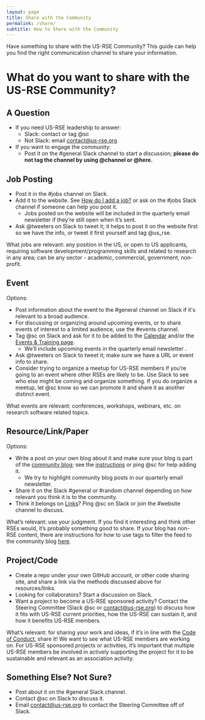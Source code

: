 ```yaml
---
layout: page
title: Share with the Community
permalink: /share/
subtitle: How to Share with the Community
---
```


Have something to share with the US-RSE Community?  This guide can help you find the right communication channel to share your information.  


# What do you want to share with the US-RSE Community?


## A Question

*   If you need US-RSE leadership to answer:
    *   Slack: contact or tag @sc
    *   Not Slack: email [contact@us-rse.org](mailto:contact@us-rse.org) 
*   If you want to engage the community:
    *   Post it on the #general Slack channel to start a discussion; **please do not tag the channel by using @channel or @here.**


## Job Posting

*   Post it in the #jobs channel on Slack.
*   Add it to the website.  See [How do I add a job?](https://github.com/USRSE/usrse.github.io#2-how-do-i-add-a-job) or ask on the #jobs Slack channel if someone can help you post it.
    *   Jobs posted on the website will be included in the quarterly email newsletter if they’re still open when it’s sent.
*   Ask @tweeters on Slack to tweet it; it helps to post it on the website first so we have the info, or tweet it first yourself and tag @us_rse.

What jobs are relevant: any position in the US, or open to US applicants, requiring software development/programming skills and related to research in any area; can be any sector - academic, commercial, government, non-profit.


## Event

Options: 

*   Post information about the event to the #general channel on Slack if it's relevant to a broad audience.
*   For discussing or organizing around upcoming events, or to share events of interest to a limited audience, use the #events channel.
*   Tag @sc on Slack and ask for it to be added to the [Calendar](https://us-rse.org/calendar/) and/or the [Events & Training page](https://us-rse.org/events-training/).
    *   We’ll include upcoming events in the quarterly email newsletter .
*   Ask @tweeters on Slack to tweet it; make sure we have a URL or event info to share.
*   Consider trying to organize a meetup for US-RSE members if you’re going to an event where other RSEs are likely to be.  Use Slack to see who else might be coming and organize something.  If you do organize a meetup, let @sc know so we can promote it and share it as another distinct event.

What events are relevant: conferences, workshops, webinars, etc. on research software related topics.


## Resource/Link/Paper

Options: 

*   Write a post on your own blog about it and make sure your blog is part of the [community blog](https://us-rse.org/blog/); see the [instructions](https://github.com/USRSE/blog) or ping @sc for help adding it.
    *   We try to highlight community blog posts in our quarterly email newsletter.
*   Share it on the Slack #general or #random channel depending on how relevant you think it is to the community.
*   Think it belongs on [Links](https://us-rse.org/links/)? Ping @sc on Slack or join the #website channel to discuss.

What’s relevant: use your judgment.  If you find it interesting and think other RSEs would, it’s probably something good to share.  If your blog has non-RSE content, there are instructions for how to use tags to filter the feed to the community blog [here](https://github.com/USRSE/blog/blob/master/README.md). 


## Project/Code

*   Create a repo under your own GitHub account, or other code sharing site, and share a link via the methods discussed above for resources/links.
*   Looking for collaborators?  Start a discussion on Slack.
*   Want a project to become a US-RSE sponsored activity?  Contact the Steering Committee (Slack @sc or [contact@us-rse.org](mailto:contact@us-rse.org)) to discuss how it fits with US-RSE current priorities, how the US-RSE can sustain it, and how it benefits US-RSE members. 

What’s relevant: for sharing your work and ideas, if it’s in line with the [Code of Conduct](https://us-rse.org/code-of-conduct), share it!  We want to see what US-RSE members are working on.  For US-RSE sponsored projects or activities, it’s important that multiple US-RSE members be involved in actively supporting the project for it to be sustainable and relevant as an association activity.


## Something Else?  Not Sure?

*   Post about it on the #general Slack channel.
*   Contact @sc on Slack to discuss it.
*   Email [contact@us-rse.org](mailto:contact@us-rse.org) to contact the Steering Committee off of Slack.
